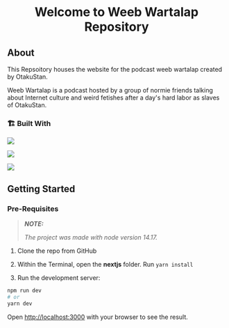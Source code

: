 <div align="center">
    <h1>Welcome to Weeb Wartalap Repository</h1>
</div>

## About
This Repsoitory houses the website for the podcast weeb wartalap created by OtakuStan. 

Weeb Wartalap is a podcast hosted by a group of normie friends talking about Internet culture and weird fetishes after a day's hard labor as slaves of OtakuStan.


### 🏗️ Built With

<div>

[<img src="https://img.shields.io/badge/-Next-FFFFFF?style=for-the-badge&labelColor=black&logo=nextdotjs&logoColor=white">](https://nextjs.org/)


[<img src="https://img.shields.io/badge/-SCSS-cc6699?style=for-the-badge&labelColor=black&logo=sass&logoColor=cc6699">](https://sass-lang.com/)


[<img src="https://img.shields.io/badge/-Typescript-007acc?style=for-the-badge&labelColor=black&logo=typescript&logoColor=007acc">](https://www.typescriptlang.org/)

</div>

## Getting Started

### Pre-Requisites
> **_NOTE:_**
>
>_The project was made with node version 14.17._


1. Clone the repo from GitHub
2. Within the Terminal, open the **nextjs** folder. Run `yarn install`

3. Run the development server:

```bash
npm run dev
# or
yarn dev
```

Open [http://localhost:3000](http://localhost:3000) with your browser to see the result.

